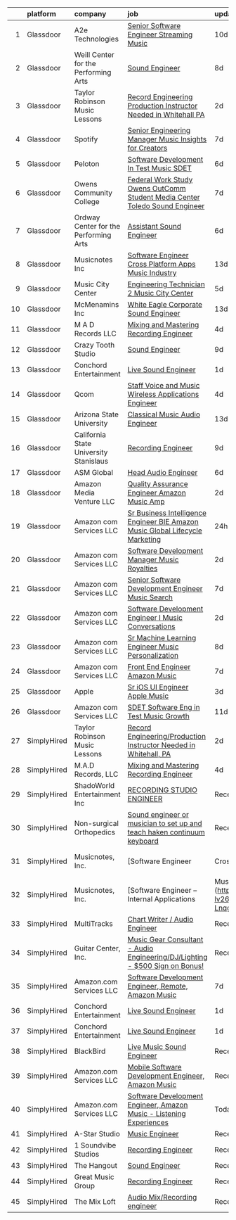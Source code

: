 

|    | platform    | company                                | job                                                                                                                                                                                                                                                                                                                                                                                                                                                                                                                                                                                                                                                                                                                                                                                                                                                                                                                                                                                                                                                                                                                                                                                                                                                                                                                                                   | update_time   | location                   |
|---:|:------------|:---------------------------------------|:------------------------------------------------------------------------------------------------------------------------------------------------------------------------------------------------------------------------------------------------------------------------------------------------------------------------------------------------------------------------------------------------------------------------------------------------------------------------------------------------------------------------------------------------------------------------------------------------------------------------------------------------------------------------------------------------------------------------------------------------------------------------------------------------------------------------------------------------------------------------------------------------------------------------------------------------------------------------------------------------------------------------------------------------------------------------------------------------------------------------------------------------------------------------------------------------------------------------------------------------------------------------------------------------------------------------------------------------------|:--------------|:---------------------------|
|  1 | Glassdoor   | A2e Technologies                       | [Senior Software Engineer  Streaming Music ](https://www.glassdoor.com/partner/jobListing.htm?pos=126&ao=1136043&s=58&guid=00000182d3d68699a945caf76e584e9c&src=GD_JOB_AD&t=SR&vt=w&ea=1&cs=1_e8bb96bc&cb=1661411428294&jobListingId=1008070692080&jrtk=3-0-1gb9td1lt2p8n001-1gb9td1mbih79800-d22245dfa3e12a86-)                                                                                                                                                                                                                                                                                                                                                                                                                                                                                                                                                                                                                                                                                                                                                                                                                                                                                                                                                                                                                                      | 10d           | Seattle, WA                |
|  2 | Glassdoor   | Weill Center for the Performing Arts   | [Sound Engineer](https://www.glassdoor.com/partner/jobListing.htm?pos=115&ao=1136043&s=58&guid=00000182d3d68699a945caf76e584e9c&src=GD_JOB_AD&t=SR&vt=w&ea=1&cs=1_8d7dfd25&cb=1661411428293&jobListingId=1008073732344&jrtk=3-0-1gb9td1lt2p8n001-1gb9td1mbih79800-4906a36905a240fe-)                                                                                                                                                                                                                                                                                                                                                                                                                                                                                                                                                                                                                                                                                                                                                                                                                                                                                                                                                                                                                                                                  | 8d            | Sheboygan, WI              |
|  3 | Glassdoor   | Taylor Robinson Music Lessons          | [Record Engineering Production Instructor Needed in Whitehall  PA](https://www.glassdoor.com/partner/jobListing.htm?pos=104&ao=1110586&s=58&guid=00000182d3d68699a945caf76e584e9c&src=GD_JOB_AD&t=SR&vt=w&ea=1&cs=1_5c8dfd14&cb=1661411428290&jobListingId=1008086287667&cpc=6FC5BA77C9A4CD78&jrtk=3-0-1gb9td1lt2p8n001-1gb9td1mbih79800-1a49f22c6c62b140--6NYlbfkN0D2mBjioXDfHviVfPXw-es61kLkFdYWZ5GvAyCnO6C8pObxd6-lQ9d0H1DYe0OeZnbJnW8VRFWDnbJQOVYZv0wXkmpTDsFTP3kvhjXR9KjjWTssYL3XUAbD69nL383oolZ1PPw5VXsushpbTZA-o2dSvYkYc2SC2F62M-orPkCtWA5wWmkC3If0ABXF2-7lgIGo9FbDl3Cd7EcOyNzurj74dpGv3JHTS5fM-lFZqqkG3V18wXNxEpfP568gNryO_rcbzXF_7JYhOHtENEiFOmF397bvPduu1mg75fm8GbtUFtLKpEK8uO4ig04f0iime04T_e3JdAXh0NaglwYjxgQCnNXN_cCdoEEFp7HJPuVrqEb38z-Gg9docFKnGjiNoPOw_lXF0iN914ygW_iZOJc4vtNJDjNPWJBB296gAlZxpDKRLz-3JyxS1LSpAlaWHtlwJd4Q3cpX-Oc0wBJxSuE3gQNkDzVLHe8AOvbZ--sl44uaxQvFwG02bZI-hs2t7jI%3D)                                                                                                                                                                                                                                                                                                                                                                                                                                             | 2d            | United States              |
|  4 | Glassdoor   | Spotify                                | [Senior Engineering Manager  Music Insights for Creators](https://www.glassdoor.com/partner/jobListing.htm?pos=122&ao=1136043&s=58&guid=00000182d3d68699a945caf76e584e9c&src=GD_JOB_AD&t=SR&vt=w&cs=1_27fd051c&cb=1661411428294&jobListingId=1008076493793&jrtk=3-0-1gb9td1lt2p8n001-1gb9td1mbih79800-fefaf5b0f0c6d0af-)                                                                                                                                                                                                                                                                                                                                                                                                                                                                                                                                                                                                                                                                                                                                                                                                                                                                                                                                                                                                                              | 7d            | New York, NY               |
|  5 | Glassdoor   | Peloton                                | [Software Development In Test   Music  SDET ](https://www.glassdoor.com/partner/jobListing.htm?pos=116&ao=1136043&s=58&guid=00000182d3d68699a945caf76e584e9c&src=GD_JOB_AD&t=SR&vt=w&ea=1&cs=1_335376a7&cb=1661411428293&jobListingId=1008078798511&jrtk=3-0-1gb9td1lt2p8n001-1gb9td1mbih79800-c188b00975dabe46-)                                                                                                                                                                                                                                                                                                                                                                                                                                                                                                                                                                                                                                                                                                                                                                                                                                                                                                                                                                                                                                     | 6d            | Atlanta, GA                |
|  6 | Glassdoor   | Owens Community College                | [Federal Work Study  Owens OutComm Student Media Center Toledo  Sound Engineer](https://www.glassdoor.com/partner/jobListing.htm?pos=120&ao=1136043&s=58&guid=00000182d3d68699a945caf76e584e9c&src=GD_JOB_AD&t=SR&vt=w&cs=1_4c0e9c47&cb=1661411428293&jobListingId=1008076523041&jrtk=3-0-1gb9td1lt2p8n001-1gb9td1mbih79800-4ada3dd420aafbd1-)                                                                                                                                                                                                                                                                                                                                                                                                                                                                                                                                                                                                                                                                                                                                                                                                                                                                                                                                                                                                        | 7d            | Toledo, OH                 |
|  7 | Glassdoor   | Ordway Center for the Performing Arts  | [Assistant Sound Engineer](https://www.glassdoor.com/partner/jobListing.htm?pos=111&ao=1136043&s=58&guid=00000182d3d68699a945caf76e584e9c&src=GD_JOB_AD&t=SR&vt=w&ea=1&cs=1_f6694147&cb=1661411428291&jobListingId=1008079532547&jrtk=3-0-1gb9td1lt2p8n001-1gb9td1mbih79800-5856df3a239138d6-)                                                                                                                                                                                                                                                                                                                                                                                                                                                                                                                                                                                                                                                                                                                                                                                                                                                                                                                                                                                                                                                        | 6d            | Saint Paul, MN             |
|  8 | Glassdoor   | Musicnotes  Inc                        | [Software Engineer   Cross Platform Apps   Music Industry](https://www.glassdoor.com/partner/jobListing.htm?pos=102&ao=1110586&s=58&guid=00000182d3d68699a945caf76e584e9c&src=GD_JOB_AD&t=SR&vt=w&ea=1&cs=1_1983f281&cb=1661411428290&jobListingId=1008067368242&cpc=9DC6E4D8324653EE&jrtk=3-0-1gb9td1lt2p8n001-1gb9td1mbih79800-e171e5a85bb6462c--6NYlbfkN0AzOvrGu_UugWgn3GqKRF9Dlu_Ew02IZ-2nOt7BxrJX_T9UyePuI4_eSA9dYE24Ro-DFYisjcrrJvnhkC_jcplk_fuPq1eQhYKVGE5Yr45F8QB9Fb0xbh6VTVKyPOCp_L9i2wi79_pybUfwGBDH2ZiKUA5hML8qZIM2-j4Va3zVneCVXGMXCBsvODHOMcfeYznAEYwSp_ioYEod2yA7tzOsGrL3n6KPPslcyoJuA_i-mEGNkq4VWIa7YJrgVxu8XvSugWkQipKM-YOnANRkP4W6_seqzN10pZumWZ1rBw7-0BcpBvY5ksPxj4MkBUFcPaKFJ-kwKTueYgDLzt1e6YCVBLCZXXI7W8Y2cyq-kZYyPLTC2ZcJ0VlYswaT6PEiwVeegaekKqRxb0wzjWWzTSOGJ77gqmSAfolfEMif2__9YLVZvC-zzYvdxH-oFj1qbc8tWN7vc4gsPL2KHIf5JwDELvtsM93wCBd2yIPFm03h2F4jc6d6S5PUvPtk9904gMt5MDYZ3SiqpI5PYXHqbL31M4l8KshvY7M%3D)                                                                                                                                                                                                                                                                                                                                                                                                                     | 13d           | Remote                     |
|  9 | Glassdoor   | Music City Center                      | [Engineering Technician 2   Music City Center](https://www.glassdoor.com/partner/jobListing.htm?pos=121&ao=1136043&s=58&guid=00000182d3d68699a945caf76e584e9c&src=GD_JOB_AD&t=SR&vt=w&ea=1&cs=1_90892dc3&cb=1661411428293&jobListingId=1008081103182&jrtk=3-0-1gb9td1lt2p8n001-1gb9td1mbih79800-7b7f49e13b736bab-)                                                                                                                                                                                                                                                                                                                                                                                                                                                                                                                                                                                                                                                                                                                                                                                                                                                                                                                                                                                                                                    | 5d            | Nashville, TN              |
| 10 | Glassdoor   | McMenamins  Inc                        | [White Eagle Corporate Sound Engineer](https://www.glassdoor.com/partner/jobListing.htm?pos=117&ao=1136043&s=58&guid=00000182d3d68699a945caf76e584e9c&src=GD_JOB_AD&t=SR&vt=w&cs=1_0b2fe669&cb=1661411428293&jobListingId=1008067513994&jrtk=3-0-1gb9td1lt2p8n001-1gb9td1mbih79800-44081700c6343591-)                                                                                                                                                                                                                                                                                                                                                                                                                                                                                                                                                                                                                                                                                                                                                                                                                                                                                                                                                                                                                                                 | 13d           | Portland, OR               |
| 11 | Glassdoor   | M A D Records  LLC                     | [Mixing and Mastering Recording Engineer](https://www.glassdoor.com/partner/jobListing.htm?pos=105&ao=1136043&s=58&guid=00000182d3d68699a945caf76e584e9c&src=GD_JOB_AD&t=SR&vt=w&ea=1&cs=1_5e782fda&cb=1661411428290&jobListingId=1008082851002&jrtk=3-0-1gb9td1lt2p8n001-1gb9td1mbih79800-1ef587c60b88b873-)                                                                                                                                                                                                                                                                                                                                                                                                                                                                                                                                                                                                                                                                                                                                                                                                                                                                                                                                                                                                                                         | 4d            | Las Vegas, NV              |
| 12 | Glassdoor   | Crazy Tooth Studio                     | [Sound Engineer](https://www.glassdoor.com/partner/jobListing.htm?pos=108&ao=1136043&s=58&guid=00000182d3d68699a945caf76e584e9c&src=GD_JOB_AD&t=SR&vt=w&ea=1&cs=1_d2800c41&cb=1661411428291&jobListingId=1008072463616&jrtk=3-0-1gb9td1lt2p8n001-1gb9td1mbih79800-f5d2c4a718942a67-)                                                                                                                                                                                                                                                                                                                                                                                                                                                                                                                                                                                                                                                                                                                                                                                                                                                                                                                                                                                                                                                                  | 9d            | Reno, NV                   |
| 13 | Glassdoor   | Conchord Entertainment                 | [Live Sound Engineer](https://www.glassdoor.com/partner/jobListing.htm?pos=101&ao=1110586&s=58&guid=00000182d3d68699a945caf76e584e9c&src=GD_JOB_AD&t=SR&vt=w&ea=1&cs=1_24c5d6d3&cb=1661411428289&jobListingId=1008088946789&cpc=44CD5376B8534B8F&jrtk=3-0-1gb9td1lt2p8n001-1gb9td1mbih79800-f3f9eea57a983ca9--6NYlbfkN0BKUou6V2sgnxTw0gblZcy6InCuwTZCwEAFzAfyAJpbl3ZjWBFMy83ezJfgF92Z-W5MXnXrnPDWMfXQEYAq_D2vGcDfAyY7IEHDPoY5h-YNlYusBjuP71PAU--4FBvdcRg4XYUnGEKdbLm9AWhIy_eUwBNmXKXtIKz3mbl7k_NEIwoUxK6dIpaqfV-f_KTJTC1NYaSWntGh_JgU-P4DJIzCicbX4DX-XHCQXKH0bO0ng3Gh6j6q9Ucp1F0mEUOJafqwUoA16sgLoC40-uFuqnly9ycsn15VNSNhMSJnRKag60oq-e4-pXQFEGWqBKtnD9Frovlk6_4akONRTF3-Gu-xbU4k10V5kqXJUaKhb1Ngpv0qXn-2uKLSJCRZ-xjdsz4cpTeocVcr4kBFhQ4Zv8Nz3SOuYEucfZDAvgPu3Ptj8zh1r9GoIAhu6eyT2OWxb2YoKZaCJ4csPkxGQ-oDowcdpFJXa2H0F49AIoktnM6pIwXzzfV0uQXd0V34vjwweBo%3D)                                                                                                                                                                                                                                                                                                                                                                                                                                                                                          | 1d            | Boston, MA                 |
| 14 | Glassdoor   | Qcom                                   | [Staff Voice and Music Wireless Applications Engineer](https://www.glassdoor.com/partner/jobListing.htm?pos=106&ao=1136043&s=58&guid=00000182d3d68699a945caf76e584e9c&src=GD_JOB_AD&t=SR&vt=w&cs=1_4b276efa&cb=1661411428291&jobListingId=1008082683202&jrtk=3-0-1gb9td1lt2p8n001-1gb9td1mbih79800-b226a5106e9df6db-)                                                                                                                                                                                                                                                                                                                                                                                                                                                                                                                                                                                                                                                                                                                                                                                                                                                                                                                                                                                                                                 | 4d            | San Jose, CA               |
| 15 | Glassdoor   | Arizona State University               | [Classical Music Audio Engineer](https://www.glassdoor.com/partner/jobListing.htm?pos=119&ao=1136043&s=58&guid=00000182d3d68699a945caf76e584e9c&src=GD_JOB_AD&t=SR&vt=w&cs=1_1afe369d&cb=1661411428293&jobListingId=1008067160129&jrtk=3-0-1gb9td1lt2p8n001-1gb9td1mbih79800-121832ac7e6dd511-)                                                                                                                                                                                                                                                                                                                                                                                                                                                                                                                                                                                                                                                                                                                                                                                                                                                                                                                                                                                                                                                       | 13d           | Phoenix, AZ                |
| 16 | Glassdoor   | California State University Stanislaus | [Recording Engineer](https://www.glassdoor.com/partner/jobListing.htm?pos=124&ao=1136043&s=58&guid=00000182d3d68699a945caf76e584e9c&src=GD_JOB_AD&t=SR&vt=w&cs=1_7aca4254&cb=1661411428294&jobListingId=1008072092650&jrtk=3-0-1gb9td1lt2p8n001-1gb9td1mbih79800-c45e8aecef8da5d2-)                                                                                                                                                                                                                                                                                                                                                                                                                                                                                                                                                                                                                                                                                                                                                                                                                                                                                                                                                                                                                                                                   | 9d            | Turlock, CA                |
| 17 | Glassdoor   | ASM Global                             | [Head Audio Engineer](https://www.glassdoor.com/partner/jobListing.htm?pos=114&ao=1136043&s=58&guid=00000182d3d68699a945caf76e584e9c&src=GD_JOB_AD&t=SR&vt=w&cs=1_4258b028&cb=1661411428293&jobListingId=1008079907544&jrtk=3-0-1gb9td1lt2p8n001-1gb9td1mbih79800-0804dc700544879d-)                                                                                                                                                                                                                                                                                                                                                                                                                                                                                                                                                                                                                                                                                                                                                                                                                                                                                                                                                                                                                                                                  | 6d            | Tacoma, WA                 |
| 18 | Glassdoor   | Amazon Media Venture LLC               | [Quality Assurance Engineer   Amazon Music  Amp](https://www.glassdoor.com/partner/jobListing.htm?pos=109&ao=1136043&s=58&guid=00000182d3d68699a945caf76e584e9c&src=GD_JOB_AD&t=SR&vt=w&cs=1_8d73a7fc&cb=1661411428291&jobListingId=1008086504695&jrtk=3-0-1gb9td1lt2p8n001-1gb9td1mbih79800-7523a481ea660ac7-)                                                                                                                                                                                                                                                                                                                                                                                                                                                                                                                                                                                                                                                                                                                                                                                                                                                                                                                                                                                                                                       | 2d            | Culver City, CA            |
| 19 | Glassdoor   | Amazon com Services LLC                | [Sr  Business Intelligence Engineer  BIE   Amazon Music  Global Lifecycle Marketing](https://www.glassdoor.com/partner/jobListing.htm?pos=118&ao=1136043&s=58&guid=00000182d3d68699a945caf76e584e9c&src=GD_JOB_AD&t=SR&vt=w&cs=1_dd7843ad&cb=1661411428293&jobListingId=1008091801822&jrtk=3-0-1gb9td1lt2p8n001-1gb9td1mbih79800-ac01524d5b23777d-)                                                                                                                                                                                                                                                                                                                                                                                                                                                                                                                                                                                                                                                                                                                                                                                                                                                                                                                                                                                                   | 24h           | Culver City, CA            |
| 20 | Glassdoor   | Amazon com Services LLC                | [Software Development Manager  Music Royalties](https://www.glassdoor.com/partner/jobListing.htm?pos=125&ao=1136043&s=58&guid=00000182d3d68699a945caf76e584e9c&src=GD_JOB_AD&t=SR&vt=w&cs=1_c02673b2&cb=1661411428294&jobListingId=1008084966267&jrtk=3-0-1gb9td1lt2p8n001-1gb9td1mbih79800-ef39db2e1ec86342-)                                                                                                                                                                                                                                                                                                                                                                                                                                                                                                                                                                                                                                                                                                                                                                                                                                                                                                                                                                                                                                        | 2d            | San Francisco, CA          |
| 21 | Glassdoor   | Amazon com Services LLC                | [Senior Software Development Engineer  Music  Search ](https://www.glassdoor.com/partner/jobListing.htm?pos=123&ao=1136043&s=58&guid=00000182d3d68699a945caf76e584e9c&src=GD_JOB_AD&t=SR&vt=w&cs=1_b142ee15&cb=1661411428294&jobListingId=1008076128883&jrtk=3-0-1gb9td1lt2p8n001-1gb9td1mbih79800-1066ccbc26afc3f9-)                                                                                                                                                                                                                                                                                                                                                                                                                                                                                                                                                                                                                                                                                                                                                                                                                                                                                                                                                                                                                                 | 7d            | San Francisco, CA          |
| 22 | Glassdoor   | Amazon com Services LLC                | [Software Development Engineer I  Music Conversations](https://www.glassdoor.com/partner/jobListing.htm?pos=110&ao=1136043&s=58&guid=00000182d3d68699a945caf76e584e9c&src=GD_JOB_AD&t=SR&vt=w&cs=1_2931d35a&cb=1661411428291&jobListingId=1008084963846&jrtk=3-0-1gb9td1lt2p8n001-1gb9td1mbih79800-3f18beff18489784-)                                                                                                                                                                                                                                                                                                                                                                                                                                                                                                                                                                                                                                                                                                                                                                                                                                                                                                                                                                                                                                 | 2d            | Seattle, WA                |
| 23 | Glassdoor   | Amazon com Services LLC                | [Sr Machine Learning Engineer  Music Personalization](https://www.glassdoor.com/partner/jobListing.htm?pos=113&ao=1136043&s=58&guid=00000182d3d68699a945caf76e584e9c&src=GD_JOB_AD&t=SR&vt=w&cs=1_fe64a9bb&cb=1661411428292&jobListingId=1008073674728&jrtk=3-0-1gb9td1lt2p8n001-1gb9td1mbih79800-81a5f7bbc616b67b-)                                                                                                                                                                                                                                                                                                                                                                                                                                                                                                                                                                                                                                                                                                                                                                                                                                                                                                                                                                                                                                  | 8d            | San Francisco, CA          |
| 24 | Glassdoor   | Amazon com Services LLC                | [Front End Engineer   Amazon Music](https://www.glassdoor.com/partner/jobListing.htm?pos=107&ao=1136043&s=58&guid=00000182d3d68699a945caf76e584e9c&src=GD_JOB_AD&t=SR&vt=w&cs=1_2bf3987e&cb=1661411428291&jobListingId=1008075514788&jrtk=3-0-1gb9td1lt2p8n001-1gb9td1mbih79800-715a8f6f79b0da99-)                                                                                                                                                                                                                                                                                                                                                                                                                                                                                                                                                                                                                                                                                                                                                                                                                                                                                                                                                                                                                                                    | 7d            | Culver City, CA            |
| 25 | Glassdoor   | Apple                                  | [Sr  iOS UI Engineer Apple Music](https://www.glassdoor.com/partner/jobListing.htm?pos=103&ao=1110586&s=58&guid=00000182d3d68699a945caf76e584e9c&src=GD_JOB_AD&t=SR&vt=w&cs=1_2154024b&cb=1661411428290&jobListingId=1008084352061&cpc=AC285F3A3ECA6BB0&jrtk=3-0-1gb9td1lt2p8n001-1gb9td1mbih79800-2aec7d6187f7ac12--6NYlbfkN0BvKrLyj5gPmtZO9T8euul8TCxuuKNOtzRJOomxnwSEodTz2Bc-sPZl1dBMH13w-jPuKJeE-AIwC7Kr9dxNbSC99z9IpOWBNe5cTyp3hBnw4tgYhST3YHA6r8srSklhEraOV3bjTPy_9ZJqjF8Mo5R78jrEKmNaDwOWoLNlLtdt2i4uonJWltPaS_Momy-4tIzXs3uGeSG5BoBqMvMi9OVh50uQNJ6n9a4thkaUUCFZOs-ojBirdAehRURaOZ7d6BwSk371CGiSskcAe21wYSbnES9qNNyqavq-RJCOLTTKSFCa7wATRSLQSZDbA6V7Z4jPSpKiwFnsIjvRT09lkIhzpLeCNlZAW-Kmskdoz1NvMd18jIHVvIGLLNl0x5TLcshxfEiFAB1wJbyFR_-gmjPQG9WEIfqFPR_NFy9PFGFVbxvlEX-V4BMbEPX_U4ZgbiTZ_3c9v0qMuxo71Ycv3UTUy1SI1bZ44KFKhD-l_SDOGr48hRGE455s1HDw2CixFLSi3WBRHC5s240_bam2nUUKN0l3Q5eYxiXsexBFYewF8b5kvLWffHO7ctug7mAUnG60XTp9W5UYTmdD0BJMmGBePSbfVB7pw-qbsh9IZ5WoWeDLIiuXldMoLYDcJiNhL0SB2MTM7Ll-4ldZ9cVJoY2wsnNThuezj2g0OE34gdheeqRsRtLsn5JuaNdxYMqzfeggtTaBaraX_lC-flHfPULYRGdn7BgQfEjTlhBNRP4xHfB5yr2JEWL4TpOKyZVKVl4HXq39PTOjTvYgKOQeCT5Td0gYmYao6vnJVCE_wwgZyIfln33ryXiyMTGEOj2mv1Qc9NNTdCOFRMhaSqxP4qG852L9IEh8v06Zz7MbmB_xWvevY7woALSQqj9LNx62KMeuO0q542im878mgfJQAKKW5E1YlgKtyUl3z1xnR3NRtK6r66aCaPhA6zx1xrz1Z3anwJS22UERuBVYlBbLXMLF) | 3d            | Seattle, WA                |
| 26 | Glassdoor   | Amazon com Services LLC                | [SDET  Software Eng in Test  Music Growth](https://www.glassdoor.com/partner/jobListing.htm?pos=112&ao=1136043&s=58&guid=00000182d3d68699a945caf76e584e9c&src=GD_JOB_AD&t=SR&vt=w&cs=1_7fe29253&cb=1661411428292&jobListingId=1008069543759&jrtk=3-0-1gb9td1lt2p8n001-1gb9td1mbih79800-01ef90ed90cfbf63-)                                                                                                                                                                                                                                                                                                                                                                                                                                                                                                                                                                                                                                                                                                                                                                                                                                                                                                                                                                                                                                             | 11d           | Remote                     |
| 27 | SimplyHired | Taylor Robinson Music Lessons          | [Record Engineering/Production Instructor Needed in Whitehall, PA](https://www.simplyhired.com/job/IsH7jqt2YnftYZxs_yj1u1OOA9vbgKe1wt_NOcbP6hAOxAlWjXJ8pg?q=music+engineer)                                                                                                                                                                                                                                                                                                                                                                                                                                                                                                                                                                                                                                                                                                                                                                                                                                                                                                                                                                                                                                                                                                                                                                           | 2d            | Whitehall Township, PA     |
| 28 | SimplyHired | M.A.D Records, LLC                     | [Mixing and Mastering Recording Engineer](https://www.simplyhired.com/job/r6gEzpa8IpEq3bLcoqpJWi_0HY-nV7vsLkJTArOKZQ8_acy40nqipw?q=music+engineer)                                                                                                                                                                                                                                                                                                                                                                                                                                                                                                                                                                                                                                                                                                                                                                                                                                                                                                                                                                                                                                                                                                                                                                                                    | 4d            | Las Vegas, NV              |
| 29 | SimplyHired | ShadoWorld Entertainment Inc           | [RECORDING STUDIO ENGINEER](https://www.simplyhired.com/job/GwCuzAE1Z75JKGOc64ylj3GPMzBTziX1HpRLOs1Ry1SWuirAjqBXVA?q=music+engineer)                                                                                                                                                                                                                                                                                                                                                                                                                                                                                                                                                                                                                                                                                                                                                                                                                                                                                                                                                                                                                                                                                                                                                                                                                  | Recently      | Los Angeles, CA            |
| 30 | SimplyHired | Non-surgical Orthopedics               | [Sound engineer or musician to set up and teach haken continuum keyboard](https://www.simplyhired.com/job/7y5RxfWgvBhvD5ARANj7xR1wS24g3fPvxpYIHCnLHOc6p5-BJXdA0g?q=music+engineer)                                                                                                                                                                                                                                                                                                                                                                                                                                                                                                                                                                                                                                                                                                                                                                                                                                                                                                                                                                                                                                                                                                                                                                    | Recently      | Hicksville, NY             |
| 31 | SimplyHired | Musicnotes, Inc.                       | [Software Engineer | Cross-Platform Apps | Music Industry](https://www.simplyhired.com/job/k8E4fg8SWWqgvPsk4kBA2CqJDhhUZAmYysUfvRGHibz7cVQEY9wzyw?q=music+engineer)                                                                                                                                                                                                                                                                                                                                                                                                                                                                                                                                                                                                                                                                                                                                                                                                                                                                                                                                                                                                                                                                                                                                                                                   | 13d           | Remote                     |
| 32 | SimplyHired | Musicnotes, Inc.                       | [Software Engineer – Internal Applications | Music Industry](https://www.simplyhired.com/job/CJj4BR8cQSu-lv26kchc9c99R6mB050UHH-Lnqgt3YQdfFX2vFlL3A?q=music+engineer)                                                                                                                                                                                                                                                                                                                                                                                                                                                                                                                                                                                                                                                                                                                                                                                                                                                                                                                                                                                                                                                                                                                                                                                 | Recently      | Remote                     |
| 33 | SimplyHired | MultiTracks                            | [Chart Writer / Audio Engineer](https://www.simplyhired.com/job/vK33RDaLRpg1cdeef6aB8iDNIDgEfohOjnq-GGgNwjRx8GbMwxxiiw?q=music+engineer)                                                                                                                                                                                                                                                                                                                                                                                                                                                                                                                                                                                                                                                                                                                                                                                                                                                                                                                                                                                                                                                                                                                                                                                                              | Recently      | Austin, TX +1 location     |
| 34 | SimplyHired | Guitar Center, Inc.                    | [Music Gear Consultant - Audio Engineering/DJ/Lighting - $500 Sign on Bonus!](https://www.simplyhired.com/job/A1q2-hoFBf33n2hzvrtqJdUCpA-f5UgA83I6sNug1CkHmCGdLFdqzA?q=music+engineer)                                                                                                                                                                                                                                                                                                                                                                                                                                                                                                                                                                                                                                                                                                                                                                                                                                                                                                                                                                                                                                                                                                                                                                | Recently      | Nashville, TN              |
| 35 | SimplyHired | Amazon.com Services LLC                | [Software Development Engineer, Remote, Amazon Music](https://www.simplyhired.com/job/d65y3BBFgV5dLOtO9e9WUMV5tuMFDJ0s8EwJtEMZSQeqRopxjao6dw?q=music+engineer)                                                                                                                                                                                                                                                                                                                                                                                                                                                                                                                                                                                                                                                                                                                                                                                                                                                                                                                                                                                                                                                                                                                                                                                        | 7d            | Remote +6 locations        |
| 36 | SimplyHired | Conchord Entertainment                 | [Live Sound Engineer](https://www.simplyhired.com/job/UEA40oo_tuyiPqvpC2XRNDDUAd6VWYQaSSZopTq90hge9e7ynS5vdw?q=music+engineer)                                                                                                                                                                                                                                                                                                                                                                                                                                                                                                                                                                                                                                                                                                                                                                                                                                                                                                                                                                                                                                                                                                                                                                                                                        | 1d            | Boston, MA                 |
| 37 | SimplyHired | Conchord Entertainment                 | [Live Sound Engineer](https://www.simplyhired.com/job/UEA40oo_tuyiPqvpC2XRNDDUAd6VWYQaSSZopTq90hge9e7ynS5vdw?q=music+engineer)                                                                                                                                                                                                                                                                                                                                                                                                                                                                                                                                                                                                                                                                                                                                                                                                                                                                                                                                                                                                                                                                                                                                                                                                                        | 1d            | Boston, MA                 |
| 38 | SimplyHired | BlackBird                              | [Live Music Sound Engineer](https://www.simplyhired.com/job/nMXcc3s3p-oPJuFIu5A_6OwORjLDS9SsYhmCmVHdKlxusRqANXvedg?q=music+engineer)                                                                                                                                                                                                                                                                                                                                                                                                                                                                                                                                                                                                                                                                                                                                                                                                                                                                                                                                                                                                                                                                                                                                                                                                                  | Recently      | Atlanta, GA                |
| 39 | SimplyHired | Amazon.com Services LLC                | [Mobile Software Development Engineer, Amazon Music](https://www.simplyhired.com/job/qpZ7cPNrZcyH3y7ATHRbNq2zJe1qRN6fP1y5rWh5cHJ7dL64YkvgZw?q=music+engineer)                                                                                                                                                                                                                                                                                                                                                                                                                                                                                                                                                                                                                                                                                                                                                                                                                                                                                                                                                                                                                                                                                                                                                                                         | Recently      | Remote +3 locations        |
| 40 | SimplyHired | Amazon.com Services LLC                | [Software Development Engineer, Amazon Music - Listening Experiences](https://www.simplyhired.com/job/YHwS5nRobLz3g7QmxKjYHE_-NmQYgK6f0Wtg9OOgzGIPeFH2CGHMIg?q=music+engineer)                                                                                                                                                                                                                                                                                                                                                                                                                                                                                                                                                                                                                                                                                                                                                                                                                                                                                                                                                                                                                                                                                                                                                                        | Today         | United States +2 locations |
| 41 | SimplyHired | A-Star Studio                          | [Music Engineer](https://www.simplyhired.com/job/RdaeId60Ue9oxOizVh_YqnRObvSqB0jKFDQ-OD7wq_ym8U6y6gfcLw?q=music+engineer)                                                                                                                                                                                                                                                                                                                                                                                                                                                                                                                                                                                                                                                                                                                                                                                                                                                                                                                                                                                                                                                                                                                                                                                                                             | Recently      | Dallas, TX                 |
| 42 | SimplyHired | 1 Soundvibe Studios                    | [Recording Engineer](https://www.simplyhired.com/job/XylTkI5J2rGQUwUyb-5J2gOHNNrfHaeNpKWRciYPgRZcRkriQFUQlQ?q=music+engineer)                                                                                                                                                                                                                                                                                                                                                                                                                                                                                                                                                                                                                                                                                                                                                                                                                                                                                                                                                                                                                                                                                                                                                                                                                         | Recently      | Houston, TX                |
| 43 | SimplyHired | The Hangout                            | [Sound Engineer](https://www.simplyhired.com/job/pPtma4KfpJL8yv0IV160PCctZ7zJieTNPnwDrISJ5-REzhgDQyRTVw?q=music+engineer)                                                                                                                                                                                                                                                                                                                                                                                                                                                                                                                                                                                                                                                                                                                                                                                                                                                                                                                                                                                                                                                                                                                                                                                                                             | Recently      | Myrtle Beach, SC           |
| 44 | SimplyHired | Great Music Group                      | [Recording Engineer](https://www.simplyhired.com/job/KdtBz20qTjUZIp8oO0tR_6v4kEIhLgO5XK_RByszcRqXz1WmRjoiUg?q=music+engineer)                                                                                                                                                                                                                                                                                                                                                                                                                                                                                                                                                                                                                                                                                                                                                                                                                                                                                                                                                                                                                                                                                                                                                                                                                         | Recently      | Minneapolis, MN            |
| 45 | SimplyHired | The Mix Loft                           | [Audio Mix/Recording engineer](https://www.simplyhired.com/job/rIGHsg24O55jJJ8A9DMRFO6VT6NUvTOsIHmD2TpNycdZI4evhs-lig?q=music+engineer)                                                                                                                                                                                                                                                                                                                                                                                                                                                                                                                                                                                                                                                                                                                                                                                                                                                                                                                                                                                                                                                                                                                                                                                                               | Recently      | Quincy, MA                 |